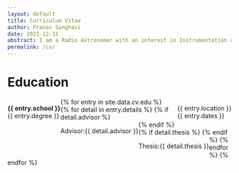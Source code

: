 ```yaml
---
layout: default
title: Curriculum Vitae
author: Pranav Sanghavi
date: 2021-12-31
abstract: I am a Radio Astronomer with an interest in Instrumentation and VLBI. I am currently completing my PhD at West Virginia University. My goal is to strive towards acquiring end-to-end experitise from analog chains to digital pipelines. I would like to build to telescopes to uncover the secrets of Fast Radio Bursts and Cosmology.
permalink: /cv/
---
```


<div>
 <h1 id = "edu"> Education </h1>
    <div>
      {% for entry in site.data.cv.edu %}
        <p style='float: left'><b>{{ entry.school }}</b><br>{{ entry.degree }}</p>
        <p style='float: right'>{{ entry.location }}<br>{{ entry.dates }}</p>
        <br>
        {% for detail in entry.details %}
          {% if detail.advisor %}
            <p style='float: left'>Advisor:{{ detail.advisor }}</p><br>
          {% endif %}
          {% if detail.thesis %}
            <p style='float: left'>Thesis:{{ detail.thesis }}</p>
          {% endif %}
        {% endfor %}
      {% endfor %}
    </div>
</div>

